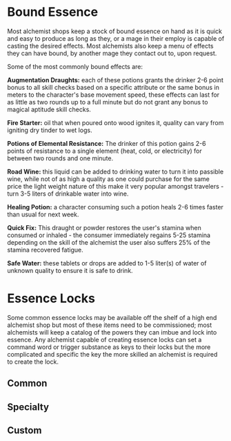 # Bound Essence
Most alchemist shops keep a stock of bound essence on hand as it is quick and easy to produce as long as they, or a mage in their employ is capable of casting the desired effects. Most alchemists also keep a menu of effects they can have bound, by another mage they contact out to, upon request.

Some of the most commonly bound effects are:

**Augmentation Draughts:** each of these potions grants the drinker 2-6 point bonus to all skill checks based on a specific attribute or the same bonus in meters to the character's base movement speed, these effects can last for as little as two rounds up to a full minute but do not grant any bonus to magical aptitude skill checks.

**Fire Starter:** oil that when poured onto wood ignites it, quality can vary from igniting dry tinder to wet logs.

**Potions of Elemental Resistance:** The drinker of this potion gains 2-6 points of resistance to a single element (heat, cold, or electricity) for between two rounds and one minute.

**Road Wine:** this liquid can be added to drinking water to turn it into passible wine, while not of as high a quality as one could purchase for the same price the light weight nature of this make it very popular amongst travelers - turn 3-5 liters of drinkable water into wine.

**Healing Potion:** a character consuming such a potion heals 2-6 times faster than usual for next week.

**Quick Fix:** This draught or powder restores the user's stamina when consumed or inhaled - the consumer immediately regains 5-25 stamina depending on the skill of the alchemist the user also suffers 25% of the stamina recovered fatigue.

**Safe Water:** these tablets or drops are added to 1-5 liter(s) of water of unknown quality to ensure it is safe to drink.


# Essence Locks
Some common essence locks may be available off the shelf of a high end alchemist shop but most of these items need to be commissioned; most alchemists will keep a catalog of the powers they can imbue and lock into essence. Any alchemist capable of creating essence locks can set a command word or trigger substance as keys to their locks but the more complicated and specific the key the more skilled an alchemist is required to create the lock.

## Common


## Specialty


## Custom
